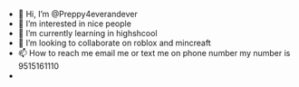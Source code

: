 - 👋 Hi, I’m @Preppy4everandever
- 👀 I’m interested in nice people
- 🌱 I’m currently learning in highshcool
- 💞️ I’m looking to collaborate on roblox and mincreaft
- 📫 How to reach me email me or text me on phone number my number is 9515161110
- 

<!---
Preppy4everandever/Preppy4everandever is a ✨ special ✨ repository because its `README.md` (this file) appears on your GitHub profile.
You can click the Preview link to take a look at your changes.
--->
